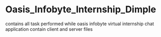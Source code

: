 # Oasis_Infobyte_Internship_Dimple
contains all task performed while oasis infobyte virtual internship
chat application contain client and server files
